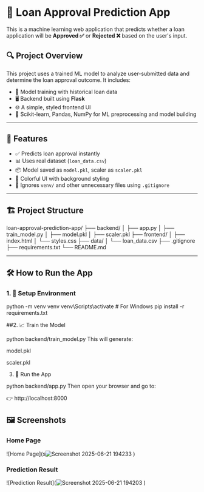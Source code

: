 # 💸 Loan Approval Prediction App

This is a machine learning web application that predicts whether a loan application will be **Approved ✅** or **Rejected ❌** based on the user's input.

## 🔍 Project Overview

This project uses a trained ML model to analyze user-submitted data and determine the loan approval outcome. It includes:
- 🧠 Model training with historical loan data
- 🖥️ Backend built using **Flask**
- 🌐 A simple, styled frontend UI
- 🧪 Scikit-learn, Pandas, NumPy for ML preprocessing and model building

---

## 🚀 Features

- ✅ Predicts loan approval instantly
- 📊 Uses real dataset (`loan_data.csv`)
- 📦 Model saved as `model.pkl`, scaler as `scaler.pkl`
- 🎨 Colorful UI with background styling
- 🔐 Ignores `venv/` and other unnecessary files using `.gitignore`

---

## 🏗️ Project Structure

loan-approval-prediction-app/
├── backend/
│ ├── app.py
│ ├── train_model.py
│ ├── model.pkl
│ ├── scaler.pkl
├── frontend/
│ ├── index.html
│ └── styles.css
├── data/
│ └── loan_data.csv
├── .gitignore
├── requirements.txt
└── README.md

---

## 🛠️ How to Run the App

### 1. 🔧 Setup Environment

python -m venv venv
venv\Scripts\activate   # For Windows
pip install -r requirements.txt

##2. 📈 Train the Model

python backend/train_model.py
This will generate:

model.pkl

scaler.pkl

3. 🚀 Run the App

python backend/app.py
Then open your browser and go to:

👉 http://localhost:8000

## 🖼️ Screenshots

### Home Page
![Home Page](s![Screenshot 2025-06-21 194233](https://github.com/user-attachments/assets/91cf66e2-17b9-4b8d-ae87-e10dc404605a)
)

### Prediction Result
![Prediction Result](![Screenshot 2025-06-21 194203](https://github.com/user-attachments/assets/8a078e6f-b472-4238-8ad9-039a56903a9d)
)


